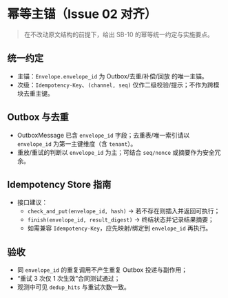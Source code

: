 # 幂等主锚（Issue 02 对齐）

> 在不改动原文结构的前提下，给出 SB-10 的幂等统一约定与实施要点。

## 统一约定

- 主锚：`Envelope.envelope_id` 为 Outbox/去重/补偿/回放 的唯一主锚。
- 次级：`Idempotency-Key`、`(channel, seq)` 仅作二级校验/提示；不作为跨模块去重主键。

## Outbox 与去重

- OutboxMessage 已含 `envelope_id` 字段；去重表/唯一索引请以 `envelope_id` 为第一主键维度（含 `tenant`）。
- 重放/重试的判断以 `envelope_id` 为主；可结合 `seq/nonce` 或摘要作为安全冗余。

## Idempotency Store 指南

- 接口建议：
  - `check_and_put(envelope_id, hash)` → 若不存在则插入并返回可执行；
  - `finish(envelope_id, result_digest)` → 终结状态并记录结果摘要；
  - 如需兼容 `Idempotency-Key`，应先映射/绑定到 `envelope_id` 再执行。

## 验收

- 同 `envelope_id` 的重复调用不产生重复 Outbox 投递与副作用；
- “重试 3 次仅 1 次生效”合同测试通过；
- 观测中可见 `dedup_hits` 与重试次数一致。
